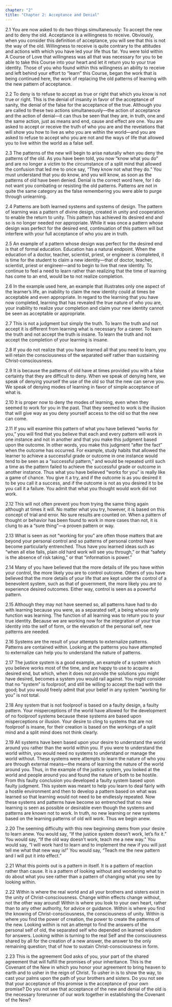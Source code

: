 ```yaml
---
chapter: "2"
title: "Chapter 2: Acceptance and Denial"
---
```


2.1 You are now asked to do two things simultaneously: To accept the new
and to deny the old. Acceptance is a willingness to receive. Obviously,
when you consider this definition of acceptance, you will see that this
is not the way of the old. Willingness to receive is quite contrary to
the attitudes and actions with which you have led your life thus far.
You were told within A Course of Love that willingness was all that was
necessary for you to be able to take this Course into your heart and let
it return you to your true identity. Those of you who found within this
willingness an ability to receive and left behind your effort to “learn”
this Course, began the work that is being continued here, the work of
replacing the old patterns of learning with the new pattern of
acceptance.

2.2 To deny is to refuse to accept as true or right that which you know
is not true or right. This is the denial of insanity in favor of the
acceptance of sanity, the denial of the false for the acceptance of the
true. Although you are called to these two actions simultaneously—the
action of acceptance and the action of denial—it can thus be seen that
they are, in truth, one and the same action, just as means and end,
cause and effect are one. You are asked to accept or receive the truth
of who you are and the revelations that will show you how to live as who
you are within the world—and you are asked to refuse to accept who you
are not and the ways of life that allowed you to live within the world
as a false self.

2.3 The patterns of the new will begin to arise naturally when you deny
the patterns of the old. As you have been told, you now “know what you
do” and are no longer a victim to the circumstance of a split mind that
allowed the confusion that led me to once say, “They know not what they
do.” You must understand that you do know, and you will know, as soon as
the patterns of old have been denied. Denial is the correct word here,
for I do not want you combating or resisting the old patterns. Patterns
are not in quite the same category as the false remembering you were
able to purge through unlearning.

2.4 Patterns are both learned systems and systems of design. The pattern
of learning was a pattern of divine design, created in unity and
cooperation to enable the return to unity. This pattern has achieved its
desired end and so is no longer needed nor appropriate. While it was
once a pattern whose design was perfect for the desired end,
continuation of this pattern will but interfere with your full
acceptance of who you are in truth.

2.5 An example of a pattern whose design was perfect for the desired end
is that of formal education. Education has a natural endpoint. When the
education of a doctor, teacher, scientist, priest, or engineer is
completed, it is time for the student to claim a new identity—that of
doctor, teacher, scientist, priest or engineer—and to begin to live that
new identity. To continue to feel a need to learn rather than realizing
that the time of learning has come to an end, would be to not realize
completion.

2.6 In the example used here, an example that illustrates only one
aspect of the learner’s life, an inability to claim the new identity
could at times be acceptable and even appropriate. In regard to the
learning that you have now completed, learning that has revealed the
true nature of who you are, your inability to realize your completion
and claim your new identity cannot be seen as acceptable or appropriate.

2.7 This is not a judgment but simply the truth. To learn the truth and
not accept it is different from learning what is necessary for a career.
To learn the truth and not accept the truth is insane. To learn the
truth and not accept the completion of your learning is insane.

2.8 If you do not realize that you have learned all that you need to
learn, you will retain the consciousness of the separated self rather
than sustaining Christ-consciousness.

2.9 It is because the patterns of old have at times provided you with a
false certainty that they are difficult to deny. When we speak of
denying here, we speak of denying yourself the use of the old so that
the new can serve you. We speak of denying modes of learning in favor of
simple acceptance of what is.

2.10 It is proper now to deny the modes of learning, even when they
seemed to work for you in the past. That they seemed to work is the
illusion that will give way as you deny yourself access to the old so
that the new can come.

2.11 If you will examine this pattern of what you have believed “works
for you,” you will find that you believe that each and every pattern
will work in one instance and not in another and that you make this
judgment based upon the outcome. In other words, you make this judgment
“after the fact” when the outcome has occurred. For example, study
habits that allowed the learner to achieve a successful grade or outcome
in one instance would tend to be seen as a “successful pattern,” and
would be repeated until such a time as the pattern failed to achieve the
successful grade or outcome in another instance. Thus what you have
believed “works for you” is really like a game of chance. You give it a
try, and if the outcome is as you desired it to be you call it a
success, and if the outcome is not as you desired it to be you call it a
failure. You admit that what you thought would work did not work.

2.12 This will not often prevent you from trying the same thing again
although at times it will. No matter what you try, however, it is based
on this concept of trial and error. No sure results are counted on. When
a pattern of thought or behavior has been found to work in more cases
than not, it is clung to as a “sure thing”—a proven pattern or way.

2.13 What is seen as not “working for you” are often those matters that
are beyond your personal control and so patterns of personal control
have become particularly entrenched. Thus have you learned ideas such as
“when all else fails, plain old hard work will see you through,” or that
“safety is the absence of risk taking,” or that “information is power.”

2.14 Many of you have believed that the more details of life you have
within your control, the more likely you are to control outcome. Others
of you have believed that the more details of your life that are kept
under the control of a benevolent system, such as that of government,
the more likely you are to experience desired outcomes. Either way,
control is seen as a powerful pattern.

2.15 Although they may not have seemed so, all patterns have had to do
with learning because you were, as a separated self, a being whose only
function was learning. The function of all learning was to return you to
your true identity. Because we are working now for the integration of
your true identity into the self of form, or the elevation of the
personal self, new patterns are needed.

2.16 Systems are the result of your attempts to externalize patterns.
Patterns are contained within. Looking at the patterns you have
attempted to externalize can help you to understand the nature of
patterns.

2.17 The justice system is a good example, an example of a system which
you believe works most of the time, and are happy to use to acquire a
desired end, but which, when it does not provide the solutions you might
have desired, becomes a system you would rail against. You might
consider that no “system” is foolproof, and still be willing to accept
the bad with the good; but you would freely admit that your belief in
any system “working for you” is not total.

2.18 Any system that is not foolproof is based on a faulty design, a
faulty pattern. Your misperceptions of the world have allowed for the
development of no foolproof systems because these systems are based upon
misperceptions or illusion. Your desire to cling to systems that are not
foolproof is insane, for their creation is based on the workings of a
split mind and a split mind does not think clearly.

2.19 All systems have been based upon your desire to understand the
world around you rather than the world within you. If you were to
understand the world within, you would need no systems to understand or
manage the world without. These systems were attempts to learn the
nature of who you are through external means—the means of learning the
nature of the world around you. Thus, in the example of the justice
system, you looked at the world and people around you and found the
nature of both to be hostile. From this faulty conclusion you developed
a faulty system based upon faulty judgment. This system was meant to
help you learn to deal fairly with a hostile environment and then to
develop a pattern based on what was learned so that learning would not
need to be endlessly repeated. Now these systems and patterns have
become so entrenched that no new learning is seen as possible or
desirable even though the systems and patterns are known not to work. In
truth, no new learning or new systems based on the learning patterns of
old will work. Thus we begin anew.

2.20 The seeming difficulty with this new beginning stems from your
desire to learn anew. You would say, “If the justice system doesn’t
work, let’s fix it.” You would say, “If the old way doesn’t work, teach
me a new way.” You would say, “I will work hard to learn and to
implement the new if you will just tell me what that new way is!” You
would say, “Teach me the new pattern and I will put it into effect.”

2.21 What this points out is a pattern in itself. It is a pattern of
reaction rather than cause. It is a pattern of looking without and
wondering what to do about what you see rather than a pattern of
changing what you see by looking within.

2.22 Within is where the real world and all your brothers and sisters
exist in the unity of Christ-consciousness. Change within effects change
without, not the other way around! Within is where you look to your own
heart, rather than to any other authority, for advice or guidance.
Within is where you find the knowing of Christ-consciousness, the
consciousness of unity. Within is where you find the power of creation,
the power to create the patterns of the new. Looking within is not an
attempt to find the answers of the personal self of old, the separated
self who depended on learned wisdom for answers. Looking within is
turning to the real Self and the consciousness shared by all for the
creation of a new answer, the answer to the only remaining question;
that of how to sustain Christ-consciousness in form.

2.23 This is the agreement God asks of you, your part of the shared
agreement that will fulfill the promises of your inheritance. This is
the Covenant of the New in which you honor your agreement to bring
heaven to earth and to usher in the reign of Christ. To usher in is to
show the way, to cast your palms upon the path of your brothers and
sisters. Do you not see that your acceptance of this promise is the
acceptance of your own promise? Do you not see that acceptance of the
new and denial of the old is the necessary forerunner of our work
together in establishing the Covenant of the New?

